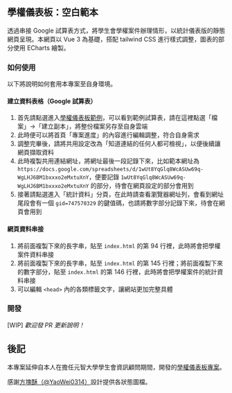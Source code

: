 ## 學權儀表板：空白範本

透過串接 Google 試算表方式，將學生會學權案件辦理情形，以統計儀表版的靜態網頁呈現。本網頁以 Vue 3 為基礎，搭配 tailwind CSS 進行樣式調整，圖表的部分使用 ECharts 繪製。

### 如何使用
以下將說明如何套用本專案至自身環境。

#### 建立資料表格（Google 試算表）

1. 首先請點選進入[學權儀表板範例](https://url.fanlan.net/rights-data)，可以看到範例試算表，請在這裡點選「檔案」->「建立副本」，將整份檔案另存至自身雲端
1. 此時便可以將首頁「專案進度」的內容進行編輯調整，符合自身需求
1. 調整完畢後，請將共用設定改為「知道連結的任何人都可檢視」，以便後續讓網頁擷取資料
1. 此時複製共用連結網址，將網址最後一段記錄下來，比如範本網址為 `https://docs.google.com/spreadsheets/d/1wUt8YqGlq8WcASUw69q-WgLHJ6BM1bxxxo2eMxtuXnY`，便要記錄 `1wUt8YqGlq8WcASUw69q-WgLHJ6BM1bxxxo2eMxtuXnY` 的部分，待會在網頁設定的部分會用到
1. 接著請點選進入「統計資料」分頁，在此時請查看瀏覽器網址列，會看到網址尾段會有一個 `gid=747570329` 的鍵值碼，也請將數字部分記錄下來，待會在網頁會用到

#### 網頁資料串接

1. 將前面複製下來的長字串，貼至 `index.html` 的第 94 行裡，此時將會把學權案件資料串接
2. 將前面複製下來的長字串，貼至 `index.html` 的第 145 行裡；將前面複製下來的數字部分，貼至 `index.html` 的第 146 行裡，此時將會把學權案件的統計資料串接
3. 可以編輯 `<head>` 內的各類標籤文字，讓網站更加完整具體

### 開發

[WIP]
*歡迎發 PR 更新說明！*

## 後記

本專案延伸自本人在擔任元智大學學生會資訊顧問期間，開發的[學權儀表板專案](rights.yzusa.tw)。

感謝[方塊酥（@YaoWei0314）](https://github.com/YaoWei0314)設計提供各狀態圖檔。
